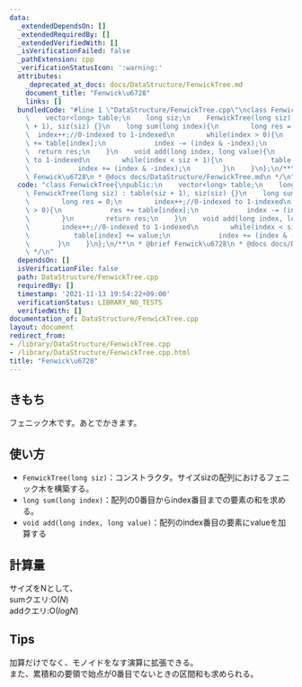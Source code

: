 ```yaml
---
data:
  _extendedDependsOn: []
  _extendedRequiredBy: []
  _extendedVerifiedWith: []
  _isVerificationFailed: false
  _pathExtension: cpp
  _verificationStatusIcon: ':warning:'
  attributes:
    _deprecated_at_docs: docs/DataStructure/FenwickTree.md
    document_title: "Fenwick\u6728"
    links: []
  bundledCode: "#line 1 \"DataStructure/FenwickTree.cpp\"\nclass FenwickTree{\npublic:\n\
    \    vector<long> table;\n    long siz;\n    FenwickTree(long siz) : table(siz\
    \ + 1), siz(siz) {}\n    long sum(long index){\n        long res = 0;\n      \
    \  index++;//0-indexed to 1-indexed\n        while(index > 0){\n            res\
    \ += table[index];\n            index -= (index & -index);\n        }\n      \
    \  return res;\n    }\n    void add(long index, long value){\n        index++;//0-indexed\
    \ to 1-indexed\n        while(index < siz + 1){\n            table[index] += value;\n\
    \            index += (index & -index);\n        }\n    }\n};\n/**\n * @brief\
    \ Fenwick\u6728\n * @docs docs/DataStructure/FenwickTree.md\n */\n"
  code: "class FenwickTree{\npublic:\n    vector<long> table;\n    long siz;\n   \
    \ FenwickTree(long siz) : table(siz + 1), siz(siz) {}\n    long sum(long index){\n\
    \        long res = 0;\n        index++;//0-indexed to 1-indexed\n        while(index\
    \ > 0){\n            res += table[index];\n            index -= (index & -index);\n\
    \        }\n        return res;\n    }\n    void add(long index, long value){\n\
    \        index++;//0-indexed to 1-indexed\n        while(index < siz + 1){\n \
    \           table[index] += value;\n            index += (index & -index);\n \
    \       }\n    }\n};\n/**\n * @brief Fenwick\u6728\n * @docs docs/DataStructure/FenwickTree.md\n\
    \ */\n"
  dependsOn: []
  isVerificationFile: false
  path: DataStructure/FenwickTree.cpp
  requiredBy: []
  timestamp: '2021-11-13 19:54:22+09:00'
  verificationStatus: LIBRARY_NO_TESTS
  verifiedWith: []
documentation_of: DataStructure/FenwickTree.cpp
layout: document
redirect_from:
- /library/DataStructure/FenwickTree.cpp
- /library/DataStructure/FenwickTree.cpp.html
title: "Fenwick\u6728"
---
```

## きもち

フェニック木です。あとでかきます。  

## 使い方  
- `FenwickTree(long siz)`：コンストラクタ。サイズsizの配列におけるフェニック木を構築する。  
- `long sum(long index)`：配列の0番目からindex番目までの要素の和を求める。  
- `void add(long index, long value)`：配列のindex番目の要素にvalueを加算する  

## 計算量
サイズをNとして、  
sumクエリ:$\mathrm{O}(N)$  
addクエリ:$\mathrm{O}(logN)$  

## Tips

加算だけでなく、モノイドをなす演算に拡張できる。  
また、累積和の要領で始点が0番目でないときの区間和も求められる。  
